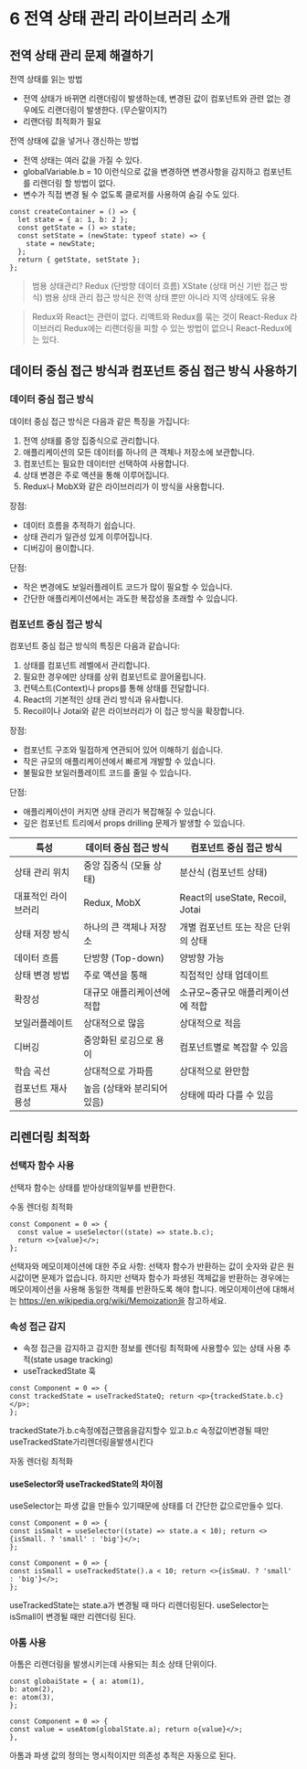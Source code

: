 # 6 전역 상태 관리 라이브러리 소개

## 전역 상태 관리 문제 해결하기

전역 상태를 읽는 방법

- 전역 상태가 바뀌면 리랜더링이 발생하는데, 변경된 값이 컴포넌트와 관련 없는 경우에도 리랜더링이 발생한다. (무슨말이지?)
- 리랜더링 최적화가 필요

전역 상태에 값을 넣거나 갱신하는 방법

- 전역 상태는 여러 값을 가질 수 있다.
- globalVariable.b = 10 이런식으로 값을 변경하면 변경사항을 감지하고 컴포넌트를 리렌더링 할 방법이 없다.
- 변수가 직접 변경 될 수 없도록 클로저를 사용하여 숨길 수도 있다.

```tsx
const createContainer = () => {
  let state = { a: 1, b: 2 };
  const getState = () => state;
  const setState = (newState: typeof state) => {
    state = newState;
  };
  return { getState, setState };
};
```

> 범용 상태관리?
> Redux (단방향 데이터 흐름)
> XState (상태 머신 기반 접근 방식)
> 범용 상태 관리 접근 방식은 전역 상태 뿐만 아니라 지역 상태에도 유용

> Redux와 React는 관련이 없다.
> 리액트와 Redux를 묶는 것이 React-Redux 라이브러리
> Redux에는 리랜더링을 피할 수 있는 방법이 없으니 React-Redux에는 있다.

## 데이터 중심 접근 방식과 컴포넌트 중심 접근 방식 사용하기

### 데이터 중심 접근 방식

데이터 중심 접근 방식은 다음과 같은 특징을 가집니다:

1. 전역 상태를 중앙 집중식으로 관리합니다.
2. 애플리케이션의 모든 데이터를 하나의 큰 객체나 저장소에 보관합니다.
3. 컴포넌트는 필요한 데이터만 선택하여 사용합니다.
4. 상태 변경은 주로 액션을 통해 이루어집니다.
5. Redux나 MobX와 같은 라이브러리가 이 방식을 사용합니다.

장점:

- 데이터 흐름을 추적하기 쉽습니다.
- 상태 관리가 일관성 있게 이루어집니다.
- 디버깅이 용이합니다.

단점:

- 작은 변경에도 보일러플레이트 코드가 많이 필요할 수 있습니다.
- 간단한 애플리케이션에서는 과도한 복잡성을 초래할 수 있습니다.

### 컴포넌트 중심 접근 방식

컴포넌트 중심 접근 방식의 특징은 다음과 같습니다:

1. 상태를 컴포넌트 레벨에서 관리합니다.
2. 필요한 경우에만 상태를 상위 컴포넌트로 끌어올립니다.
3. 컨텍스트(Context)나 props를 통해 상태를 전달합니다.
4. React의 기본적인 상태 관리 방식과 유사합니다.
5. Recoil이나 Jotai와 같은 라이브러리가 이 접근 방식을 확장합니다.

장점:

- 컴포넌트 구조와 밀접하게 연관되어 있어 이해하기 쉽습니다.
- 작은 규모의 애플리케이션에서 빠르게 개발할 수 있습니다.
- 불필요한 보일러플레이트 코드를 줄일 수 있습니다.

단점:

- 애플리케이션이 커지면 상태 관리가 복잡해질 수 있습니다.
- 깊은 컴포넌트 트리에서 props drilling 문제가 발생할 수 있습니다.

| 특성                | 데이터 중심 접근 방식       | 컴포넌트 중심 접근 방식             |
| ------------------- | --------------------------- | ----------------------------------- |
| 상태 관리 위치      | 중앙 집중식 (모듈 상태)     | 분산식 (컴포넌트 상태)              |
| 대표적인 라이브러리 | Redux, MobX                 | React의 useState, Recoil, Jotai     |
| 상태 저장 방식      | 하나의 큰 객체나 저장소     | 개별 컴포넌트 또는 작은 단위의 상태 |
| 데이터 흐름         | 단방향 (Top-down)           | 양방향 가능                         |
| 상태 변경 방법      | 주로 액션을 통해            | 직접적인 상태 업데이트              |
| 확장성              | 대규모 애플리케이션에 적합  | 소규모~중규모 애플리케이션에 적합   |
| 보일러플레이트      | 상대적으로 많음             | 상대적으로 적음                     |
| 디버깅              | 중앙화된 로깅으로 용이      | 컴포넌트별로 복잡할 수 있음         |
| 학습 곡선           | 상대적으로 가파름           | 상대적으로 완만함                   |
| 컴포넌트 재사용성   | 높음 (상태와 분리되어 있음) | 상태에 따라 다를 수 있음            |

## 리렌더링 최적화

### 선택자 함수 사용

선택자 함수는 상태를 받아상태의일부를 반환한다.

수동 렌더링 최적화

```tsx
const Component = 0 => {
  const value = useSelector((state) => state.b.c);
  return <>{value}</>;
};
```

선택자와 메모이제이션에 대한 주요 사항:
선택자 함수가 반환하는 값이 숫자와 같은 원시값이면 문제가 없습니다. 하지만 선택자 함수가 파생된 객체값을 반환하는 경우에는 메모이제이션을 사용해 동일한 객체를 반환하도록 해야 합니다. 메모이제이션에 대해서는 https://en.wikipedia.org/wiki/Memoization을 참고하세요.

### 속성 접근 감지

- 속정 접근을 감지하고 감지한 정보를 렌더링 최적화에 사용할수 있는 상태 사용 추적(state usage tracking)
- useTrackedState 훅

```tsx
const Component = 0 => {
const trackedState = useTrackedStateQ; return <p>{trackedState.b.c}</p>;
};
```

trackedState가.b.c속정에접근했음을감지할수 있고.b.c 속정값이변경될 때만useTrackedState가리렌더링을발생시킨다

자동 렌더링 최적화

#### useSelector와 useTrackedState의 차이점

useSelector는 파생 값을 만들수 있기때문에 상태를 더 간단한 값으로만들수 있다.

```tsx
const Component = 0 => {
const isSmalt = useSelector((state) => state.a < 10); return <>{isSmall. ? 'small' : 'big'}</>;
};
```

```tsx
const Component = 0 => {
const isSmall = useTrackedState().a < 10; return <>{isSmaU. ? 'small' : 'big'}</>;
};
```

useTrackedState는 state.a가 변경될 때 마다 리렌더링된다.
useSelector는 isSmall이 변경될 때만 리렌더링 된다.

### 아톰 사용

아톰은 리렌더링을 발생시키는데 사용되는 최소 상태 단위이다.

```tsx
const globaiState = { a: atom(1),
b: atom(2),
e: atom(3),
};

const Component = 0 => {
const value = useAtom(globalState.a); return o{value}</>;
},

```

아톰과 파생 값의 정의는 명시적이지만 의존성 추적은 자동으로 된다.
